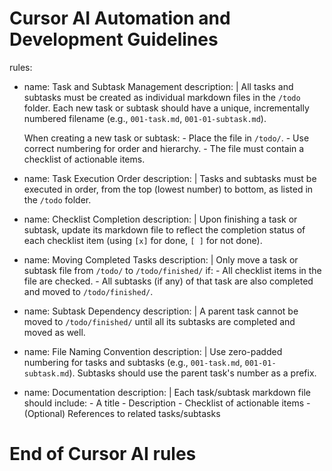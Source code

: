 # Cursor AI Automation and Development Guidelines

rules:
  - name: Task and Subtask Management
    description: |
      All tasks and subtasks must be created as individual markdown files in the `/todo` folder. Each new task or subtask should have a unique, incrementally numbered filename (e.g., `001-task.md`, `001-01-subtask.md`).
      
      When creating a new task or subtask:
        - Place the file in `/todo/`.
        - Use correct numbering for order and hierarchy.
        - The file must contain a checklist of actionable items.

  - name: Task Execution Order
    description: |
      Tasks and subtasks must be executed in order, from the top (lowest number) to bottom, as listed in the `/todo` folder.

  - name: Checklist Completion
    description: |
      Upon finishing a task or subtask, update its markdown file to reflect the completion status of each checklist item (using `[x]` for done, `[ ]` for not done).

  - name: Moving Completed Tasks
    description: |
      Only move a task or subtask file from `/todo/` to `/todo/finished/` if:
        - All checklist items in the file are checked.
        - All subtasks (if any) of that task are also completed and moved to `/todo/finished/`.

  - name: Subtask Dependency
    description: |
      A parent task cannot be moved to `/todo/finished/` until all its subtasks are completed and moved as well.

  - name: File Naming Convention
    description: |
      Use zero-padded numbering for tasks and subtasks (e.g., `001-task.md`, `001-01-subtask.md`). Subtasks should use the parent task's number as a prefix.

  - name: Documentation
    description: |
      Each task/subtask markdown file should include:
        - A title
        - Description
        - Checklist of actionable items
        - (Optional) References to related tasks/subtasks

# End of Cursor AI rules 
